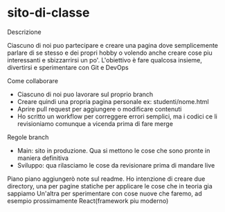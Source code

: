 # sito-di-classe

Descrizione

Ciascuno di noi puo partecipare e creare una pagina dove semplicemente parlare di se stesso e dei propri hobby
o volendo anche creare cose piu interessanti e sbizzarrirsi un po'.
L'obiettivo è fare qualcosa insieme, divertirsi e sperimentare con Git e DevOps

Come collaborare

- Ciascuno di noi puo lavorare sul proprio branch
- Creare quindi una propria pagina personale ex: studenti/nome.html
- Aprire pull request per aggiungere o modificare contenuti
- Ho scritto un workflow per correggere errori semplici, ma i codici ce li revisioniamo comunque a vicenda prima di fare merge

Regole branch

- Main: sito in produzione. Qua si mettono le cose che sono pronte in maniera definitiva
- Sviluppo: qua rilasciamo le cose da revisionare prima di mandare live

Piano piano aggiungerò note sul readme. Ho intenzione di creare due directory, una per pagine statiche per applicare le cose che in teoria gia sappiamo
Un'altra per sperimentare con cose nuove che faremo, ad esempio prossimamente React(framework piu moderno)
